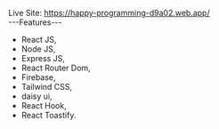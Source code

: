 Live Site: https://happy-programming-d9a02.web.app/  <br />
---Features---
* React JS, 
* Node JS, 
* Express JS,
* React Router Dom,
* Firebase, 
* Tailwind CSS, 
* daisy ui, 
* React Hook, 
* React Toastify. 